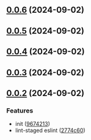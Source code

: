 ## [0.0.6](https://github.com/zz8023wanjin/protocol-check/compare/v0.0.5...v0.0.6) (2024-09-02)



## [0.0.5](https://github.com/zz8023wanjin/protocol-check/compare/v0.0.4...v0.0.5) (2024-09-02)



## [0.0.4](https://github.com/zz8023wanjin/protocol-check/compare/v0.0.3...v0.0.4) (2024-09-02)



## [0.0.3](https://github.com/zz8023wanjin/protocol-check/compare/v0.0.2...v0.0.3) (2024-09-02)



## [0.0.2](https://github.com/zz8023wanjin/protocol-check/compare/9674213cca9ef43d7c0c714edf9e08a31fd5211b...v0.0.2) (2024-09-02)


### Features

* init ([9674213](https://github.com/zz8023wanjin/protocol-check/commit/9674213cca9ef43d7c0c714edf9e08a31fd5211b))
* lint-staged eslint ([2774c60](https://github.com/zz8023wanjin/protocol-check/commit/2774c60d1148627729113c07f9fb4be2bcbc5d8b))



